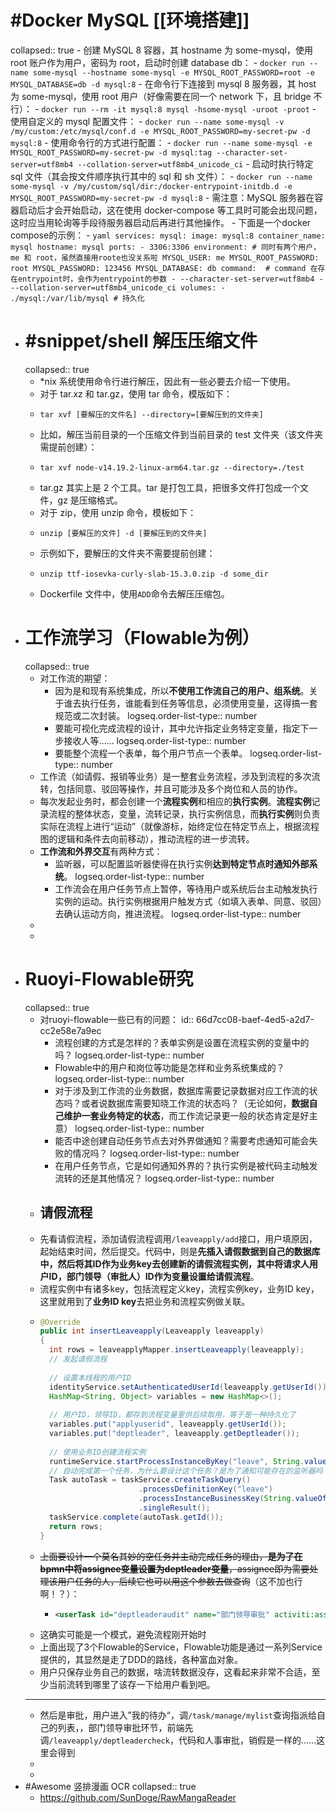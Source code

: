 # #Docker MySQL [[环境搭建]]
collapsed:: true
	- 创建 MySQL 8 容器，其 hostname 为 some-mysql，使用 root 账户作为用户，密码为 root，启动时创建 database db：
	- `docker run --name some-mysql --hostname some-mysql -e MYSQL_ROOT_PASSWORD=root -e MYSQL_DATABASE=db -d mysql:8`
	- 在命令行下连接到 mysql 8 服务器，其 host 为 some-mysql，使用 root 用户（好像需要在同一个 network 下，且 bridge 不行）：
	- `docker run --rm -it mysql:8 mysql -hsome-mysql -uroot -proot`
	- 使用自定义的 mysql 配置文件：
	- `docker run --name some-mysql -v /my/custom:/etc/mysql/conf.d -e MYSQL_ROOT_PASSWORD=my-secret-pw -d mysql:8`
	- 使用命令行的方式进行配置：
	- `docker run --name some-mysql -e MYSQL_ROOT_PASSWORD=my-secret-pw -d mysql:tag --character-set-server=utf8mb4 --collation-server=utf8mb4_unicode_ci`
	- 启动时执行特定 sql 文件（其会按文件顺序执行其中的 sql 和 sh 文件）：
	- `docker run --name some-mysql -v /my/custom/sql/dir:/docker-entrypoint-initdb.d -e MYSQL_ROOT_PASSWORD=my-secret-pw -d mysql:8`
	- 需注意：MySQL 服务器在容器启动后才会开始启动，这在使用 docker-compose 等工具时可能会出现问题，这时应当用轮询等手段待服务器启动后再进行其他操作。
	- 下面是一个docker compose的示例：
	- ```yaml
	  services:
	    mysql:
	      image: mysql:8
	      container_name: mysql
	      hostname: mysql
	      ports:
	        - 3306:3306
	      environment:
	        # 同时有两个用户，me 和 root，虽然直接用roote也没关系啦
	        MYSQL_USER: me
	        MYSQL_ROOT_PASSWORD: root
	        MYSQL_PASSWORD: 123456
	        MYSQL_DATABASE: db
	      command: 
	        # command 在存在entrypoint时，会作为entrypoint的参数
	        - --character-set-server=utf8mb4
	        - --collation-server=utf8mb4_unicode_ci
	      volumes:
	        - ./mysql:/var/lib/mysql # 持久化
	  ```
- # #snippet/shell 解压压缩文件
  collapsed:: true
	- \*nix 系统使用命令行进行解压，因此有一些必要去介绍一下使用。
	- 对于 tar.xz 和 tar.gz，使用 tar 命令，模版如下：
	- ```
	  tar xvf [要解压的文件名] --directory=[要解压到的文件夹]
	  ```
	- 比如，解压当前目录的一个压缩文件到当前目录的 test 文件夹（该文件夹需提前创建）：
	- ```
	  tar xvf node-v14.19.2-linux-arm64.tar.gz --directory=./test
	  ```
	- tar.gz 其实上是 2 个工具。tar 是打包工具，把很多文件打包成一个文件，gz 是压缩格式。
	- 对于 zip，使用 unzip 命令，模板如下：
	- ```
	  unzip [要解压的文件] -d [要解压到的文件夹]
	  ```
	- 示例如下，要解压的文件夹不需要提前创建：
	- ```
	  unzip ttf-iosevka-curly-slab-15.3.0.zip -d some_dir
	  ```
	- Dockerfile 文件中，使用`ADD`命令去解压压缩包。
- # 工作流学习（Flowable为例）
  collapsed:: true
	- 对工作流的期望：
		- 因为是和现有系统集成，所以**不使用工作流自己的用户、组系统**。关于谁去执行任务，谁能看到任务等信息，必须使用变量，这得搞一套规范或二次封装。
		  logseq.order-list-type:: number
		- 要能可视化完成流程的设计，其中允许指定业务特定变量，指定下一步接收人等……
		  logseq.order-list-type:: number
		- 要能整个流程一个表单，每个用户节点一个表单。
		  logseq.order-list-type:: number
	- 工作流（如请假、报销等业务）是一整套业务流程，涉及到流程的多次流转，包括同意、驳回等操作，并且可能涉及多个岗位和人员的协作。
	- 每次发起业务时，都会创建一个**流程实例**和相应的**执行实例**。**流程实例**记录流程的整体状态，变量，流转记录，执行实例信息，而**执行实例**则负责实际在流程上进行“运动”（就像游标，始终定位在特定节点上，根据流程图的逻辑和条件去向前移动），推动流程的进一步流转。
	- **工作流和外界交互**有两种方式：
		- 监听器，可以配置监听器使得在执行实例**达到特定节点时通知外部系统**。
		  logseq.order-list-type:: number
		- 工作流会在用户任务节点上暂停，等待用户或系统后台主动触发执行实例的运动。执行实例根据用户触发方式（如填入表单、同意、驳回）去确认运动方向，推进流程。
		  logseq.order-list-type:: number
	-
	-
- # Ruoyi-Flowable研究
  collapsed:: true
	- 对ruoyi-flowable一些已有的问题：
	  id:: 66d7cc08-baef-4ed5-a2d7-cc2e58e7a9ec
		- 流程创建的方式是怎样的？表单实例是设置在流程实例的变量中的吗？
		  logseq.order-list-type:: number
		- Flowable中的用户和岗位等功能是怎样和业务系统集成的？
		  logseq.order-list-type:: number
		- 对于涉及到工作流的业务数据，数据库需要记录数据对应工作流的状态吗？或者说数据库需要知晓工作流的状态吗？（无论如何，**数据自己维护一套业务特定的状态**，而工作流记录更一般的状态肯定是好主意）
		  logseq.order-list-type:: number
		- 能否中途创建自动任务节点去对外界做通知？需要考虑通知可能会失败的情况吗？
		  logseq.order-list-type:: number
		- 在用户任务节点，它是如何通知外界的？执行实例是被代码主动触发流转的还是其他情况？
		  logseq.order-list-type:: number
	- ## 请假流程
	- 先看请假流程，添加请假流程调用`/leaveapply/add`接口，用户填原因，起始结束时间，然后提交。代码中，则是**先插入请假数据到自己的数据库中，然后将其ID作为业务key去创建新的请假流程实例，其中将请求人用户ID，部门领导（审批人）ID作为变量设置给请假流程**。
	- 流程实例中有诸多key，包括流程定义key，流程实例key，业务ID key，这里就用到了**业务ID key**去把业务和流程实例做关联。
	- ```java
	  @Override
	  public int insertLeaveapply(Leaveapply leaveapply)
	  {
	    int rows = leaveapplyMapper.insertLeaveapply(leaveapply);
	    // 发起请假流程
	    
	    // 设置本线程的用户ID
	    identityService.setAuthenticatedUserId(leaveapply.getUserId());
	    HashMap<String, Object> variables = new HashMap<>();
	    
	    // 用户ID，领导ID，都存到流程变量里供后续取用，等于是一种持久化了
	    variables.put("applyuserid", leaveapply.getUserId());
	    variables.put("deptleader", leaveapply.getDeptleader());
	    
	    // 使用业务ID创建流程实例
	    runtimeService.startProcessInstanceByKey("leave", String.valueOf(leaveapply.getId()), variables);
	    // 自动完成第一个任务，为什么要设计这个任务？是为了通知可能存在的监听器吗？这是一种模式吗？
	    Task autoTask = taskService.createTaskQuery()
	      					.processDefinitionKey("leave")
	      					.processInstanceBusinessKey(String.valueOf(leaveapply.getId()))
	      					.singleResult(); 
	    taskService.complete(autoTask.getId());
	    return rows;
	  }
	  ```
	- ~~上面要设计一个莫名其妙的空任务并主动完成任务的理由，**是为了在bpmn中将assignee变量设置为deptleader变量**，assignee即为需要处理该用户任务的人，后续它也可以用这个参数去做查询~~（这不加也行啊！？）：
		- ```xml
		  <userTask id="deptleaderaudit" name="部门领导审批" activiti:assignee="${deptleader}" ...
		  ```
	- 这确实可能是一个模式，避免流程刚开始时
	- 上面出现了3个Flowable的Service，Flowable功能是通过一系列Service提供的，其显然是走了DDD的路线，各种富血对象。
	- 用户只保存业务自己的数据，啥流转数据没存，这看起来非常不合适，至少当前流转到哪里了该存一下给用户看到吧。
	- ---
	- 然后是审批，用户进入”我的待办“，调`/task/manage/mylist`查询指派给自己的列表，，部门领导审批环节，前端先调`/leaveapply/deptleadercheck`，代码和人事审批，销假是一样的……这里会得到
	-
	-
- #Awesome 竖排漫画 OCR
  collapsed:: true
	- <https://github.com/SunDoge/RawMangaReader>